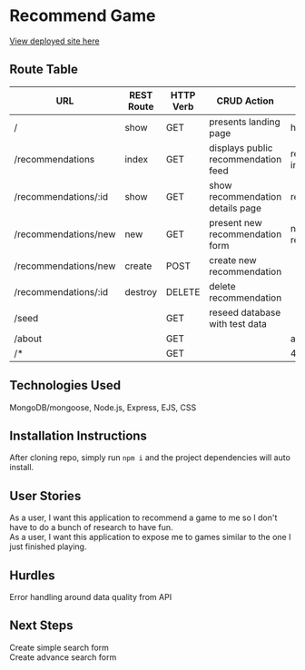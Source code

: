 # Recommend Game
[View deployed site here](https://recommend-game-ed418188de6f.herokuapp.com/)
## Route Table
| **URL** | **REST Route** | **HTTP Verb** | **CRUD Action** | **EJS Views** |
| --- | --- | --- | --- | --- |
| / | show | GET | presents landing page | home.ejs |
| /recommendations | index | GET | displays public recommendation feed | rec-index.ejs | |
| /recommendations/:id | show | GET | show recommendation details page | rec.ejs | |
| /recommendations/new | new | GET | present new recommendation form | new-rec.ejs | |
| /recommendations/new | create | POST | create new recommendation | |
| /recommendations/:id | destroy | DELETE | delete recommendation | |
| /seed | | GET | reseed database with test data | |
| /about | | GET | | about.ejs |
| /* | | GET | | 404.ejs |

## Technologies Used
MongoDB/mongoose, Node.js, Express, EJS, CSS

## Installation Instructions
After cloning repo, simply run `npm i` and the project dependencies will auto install.

## User Stories
As a user, I want this application to recommend a game to me so I don't have to do a bunch of research to have fun. <br>
As a user, I want this application to expose me to games similar to the one I just finished playing.

## Hurdles
Error handling around data quality from API

## Next Steps
Create simple search form <br>
Create advance search form